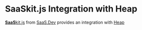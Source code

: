 
# **SaaS**kit.js Integration with Heap

[**SaaS**kit.js](https://saaskit.js.org) from [SaaS.Dev](https://saas.dev) provides an integration with [Heap](https://saaskit.js.org/integrations/heap)

